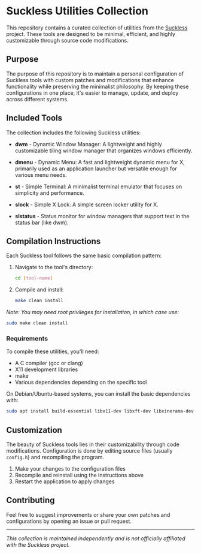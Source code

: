 # Suckless Utilities Collection

This repository contains a curated collection of utilities from the [Suckless](https://suckless.org) project. These tools are designed to be minimal, efficient, and highly customizable through source code modifications.

## Purpose

The purpose of this repository is to maintain a personal configuration of Suckless tools with custom patches and modifications that enhance functionality while preserving the minimalist philosophy. By keeping these configurations in one place, it's easier to manage, update, and deploy across different systems.

## Included Tools

The collection includes the following Suckless utilities:

- **dwm** - Dynamic Window Manager: A lightweight and highly customizable tiling window manager that organizes windows efficiently.
  
- **dmenu** - Dynamic Menu: A fast and lightweight dynamic menu for X, primarily used as an application launcher but versatile enough for various menu needs.
  
- **st** - Simple Terminal: A minimalist terminal emulator that focuses on simplicity and performance.
  
- **slock** - Simple X Lock: A simple screen locker utility for X.
  
- **slstatus** - Status monitor for window managers that support text in the status bar (like dwm).

## Compilation Instructions

Each Suckless tool follows the same basic compilation pattern:

1. Navigate to the tool's directory:
   ```bash
   cd [tool-name]
   ```

2. Compile and install:
   ```bash
   make clean install
   ```

*Note: You may need root privileges for installation, in which case use:*
   ```bash
   sudo make clean install
   ```

### Requirements

To compile these utilities, you'll need:

- A C compiler (gcc or clang)
- X11 development libraries
- make
- Various dependencies depending on the specific tool

On Debian/Ubuntu-based systems, you can install the basic dependencies with:
```bash
sudo apt install build-essential libx11-dev libxft-dev libxinerama-dev
```

## Customization

The beauty of Suckless tools lies in their customizability through code modifications. Configuration is done by editing source files (usually `config.h`) and recompiling the program.

1. Make your changes to the configuration files
2. Recompile and reinstall using the instructions above
3. Restart the application to apply changes

## Contributing

Feel free to suggest improvements or share your own patches and configurations by opening an issue or pull request.

---

*This collection is maintained independently and is not officially affiliated with the Suckless project.*


